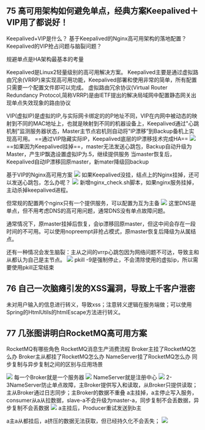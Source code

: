 ## 75 高可用架构如何避免单点，经典方案Keepalived＋VIP用了都说好！
Keepalived+VIP是什么？
基于Keepalived的Nginx高可用架构的落地配置？
Keepalived的VIP抢占问题与脑裂问题？

规避单点是HA架构最基本的考量

Keepalived是Linux2轻量级别的高可用解决方案。
Keepalived主要是通过虚拟路由冗余(VRRP)来实现高可用功能，Keepalived部署和使用非常的简单，所有配置只需要一个配置文件即可以完成。
虚拟路由冗余协议(Virtual Router Redundancy Protocol,简称VRRP)是由IETF提出的解决局域网中配置静态网关出现单点失效现象的路由协议

VIP(虚拟IP)是虚拟的IP,与实际网卡绑定的的P地址不同，VIP在内网中被动态的映射到不同的MAC地址上，也就是映射到不同的机器设备上，Keepalived通过"心跳机制”监测服务器状态，Master主节点宕机则自动将"IP漂移”到Backup备机上实现高可用。
==通过VIP隐藏实际IP，Keepalived底层的IP漂移技术完成HA==
![](IT%E8%80%81%E9%BD%90/attachments/1bc610cdf13c1385c34f4e2412003714_MD5.jpeg)
==如果因为Keepalived挂掉==，master无法发送心跳包，Backup自动升级为Master，产生IP飘逸设置虚拟IP为.5，继续提供服务
当master恢复后，Keepalived自动IP漂移回原master，新mater降级回backup

基于VIP的Nginx高可用方案
![](IT%E8%80%81%E9%BD%90/attachments/c007266fe8aef5ed8dc16b7d352af648_MD5.jpeg)
如果Keepalived没挂，结点上的Nginx挂掉，还可以发送心跳包，怎么办呢？
![](IT%E8%80%81%E9%BD%90/attachments/2c23c911f5d02a96285dfce8f6a6a9cb_MD5.jpeg)
新增nginx_check.sh脚本，如果nginx服务挂掉，主动杀掉keepalived进程。 

但常规的配置两个nginx只有一个提供服务，可以配置为互为主备
![](IT%E8%80%81%E9%BD%90/attachments/c68dbb863c635a435add3f77c2c8d2bf_MD5.jpeg)
这里DNS是单点，但不用考虑DNS的高可用问题，通常DNS没有单点故障问题。

通常情况下，原master挂掉后恢复，会ip漂移回原master，但这中间会存在一段时间的不可用。可以使用nopreempt非抢占模式，原master恢复后降级为从属结点。

还有一种情况会发生脑裂：主从之间的vrrp心跳包因为网络问题不可达，导致主和从都认为自己是主节点。
![](IT%E8%80%81%E9%BD%90/attachments/8a3d455bd188654b0e9e7248b105dcab_MD5.jpeg)
pkill -9是强制停止，不会清除使用的虚拟ip，所以需要使用pkill正常结束

## 76 自己一次脑瘫引发的XSS漏洞，导致上千客户泄密
未对用户输入的信息进行转义，导致xss；注意转义逻辑在服务端做；可以使用Spring的HtmlUtils的htmlEscape方法进行转义。

## 77 几张图讲明白RocketMQ高可用方案
RocketMQ有哪些角色
RocketMQ消息生产消费流程
Broker主挂了RocketMQ怎么办
Broker主从都挂了RocketMQ怎么办
NameServer挂了RocketMQ怎么办
同步复制与异步复制之间的区别与应用场景

![](IT%E8%80%81%E9%BD%90/attachments/c67db46eb39f4783ddb9e23c015b05f4_MD5.jpeg)
每一个Broker就是一个服务器
![](IT%E8%80%81%E9%BD%90/attachments/d0cb0a7c036ca804c3e4f71bc7533fd5_MD5.jpeg)
NameServer就是注册中心
![](IT%E8%80%81%E9%BD%90/attachments/e5b37ad4b41cb98f4ac52fb18a04d68c_MD5.jpeg)
2-3NameServer防止单点故障，主Broker提供写入和读取，从Broker只提供读取；主从Broker通过日志同步；主Broker的数据不重叠
a主挂掉，a主停止写入服务，consumer从a从拉数据，slave-a不会升级为master-a，同步复制不会丢数据，异步复制不会丢数据
![](IT%E8%80%81%E9%BD%90/attachments/d58a88eace695f0033c8b1271741bf50_MD5.jpeg)
a主挂后，Producer重试发送到b主

a主a从都挂后，a挤压的数据无法获取，但已经持久化不会丢失；
![](IT%E8%80%81%E9%BD%90/attachments/5bb2591b039edd63040d3f526e6b3364_MD5.jpeg)
